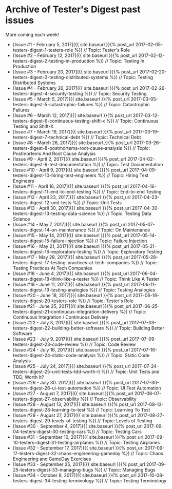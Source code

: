 Archive of Tester's Digest past issues
======================================

More coming each week!

* [Issue #1 - February 5, 2017]({{ site.baseurl }}{% post_url 2017-02-05-testers-digest-1-testers-role %}) // Topic: Tester's Role
* [Issue #2 - February 12, 2017]({{ site.baseurl }}{% post_url 2017-02-12-testers-digest-2-testing-in-production %}) // Topic: Testing In Production
* [Issue #3 - February 20, 2017]({{ site.baseurl }}{% post_url 2017-02-20-testers-digest-3-testing-distributed-systems %}) // Topic: Testing Distributed Systems
* [Issue #4 - February 26, 2017]({{ site.baseurl }}{% post_url 2017-02-26-testers-digest-4-security-testing %}) // Topic: Security Testing
* [Issue #5 - March 5, 2017]({{ site.baseurl }}{% post_url 2017-03-05-testers-digest-5-catastrophic-failures %}) // Topic: Catastrophic Failures
* [Issue #6 - March 12, 2017]({{ site.baseurl }}{% post_url 2017-03-12-testers-digest-6-continuous-testing-shift-x %}) // Topic: Continuous Testing and Shift-X
* [Issue #7 - March 19, 2017]({{ site.baseurl }}{% post_url 2017-03-19-testers-digest-7-technical-debt %}) // Topic: Technical Debt
* [Issue #8 - March 26, 2017]({{ site.baseurl }}{% post_url 2017-03-26-testers-digest-8-postmortems-root-cause-analysis %}) // Topic: Postmortems And Root Cause Analysis
* [Issue #9 - April 2, 2017]({{ site.baseurl }}{% post_url 2017-04-02-testers-digest-9-test-documentation %}) // Topic: Test Documentation
* [Issue #10 - April 9, 2017]({{ site.baseurl }}{% post_url 2017-04-09-testers-digest-10-hiring-test-engineers %}) // Topic: Hiring Test Engineers
* [Issue #11 - April 16, 2017]({{ site.baseurl }}{% post_url 2017-04-16-testers-digest-11-end-to-end-testing %}) // Topic: End-to-end Testing
* [Issue #12 - April 23, 2017]({{ site.baseurl }}{% post_url 2017-04-23-testers-digest-12-unit-tests %}) // Topic: Unit Tests
* [Issue #13 - April 30, 2017]({{ site.baseurl }}{% post_url 2017-04-30-testers-digest-13-testing-data-science %}) // Topic: Testing Data Science
* [Issue #14 - May 7, 2017]({{ site.baseurl }}{% post_url 2017-05-07-testers-digest-14-on-maintenance %}) // Topic: On Maintenance
* [Issue #15 - May 14, 2017]({{ site.baseurl }}{% post_url 2017-05-14-testers-digest-15-failure-injection %}) // Topic: Failure Injection
* [Issue #16 - May 21, 2017]({{ site.baseurl }}{% post_url 2017-05-21-testers-digest-16-exploratory-testing %}) // Topic: Exploratory Testing
* [Issue #17 - May 28, 2017]({{ site.baseurl }}{% post_url 2017-05-28-testers-digest-17-testing-practices-at-tech-companies %}) // Topic: Testing Practices At Tech Companies
* [Issue #18 - June 4, 2017]({{ site.baseurl }}{% post_url 2017-06-04-testers-digest-18-think-like-a-tester %}) // Topic: Think Like A Tester
* [Issue #19 - June 11, 2017]({{ site.baseurl }}{% post_url 2017-06-11-testers-digest-19-testing-analogies %}) // Topic: Testing Analogies
* [Issue #20 - June 18, 2017]({{ site.baseurl }}{% post_url 2017-06-18-testers-digest-20-testers-role %}) // Topic: Tester's Role
* [Issue #21 - June 25, 2017]({{ site.baseurl }}{% post_url 2017-06-25-testers-digest-21-continuous-integration-delivery %}) // Topic: Continuous Integration / Continuous Delivery
* [Issue #22 - July 3, 2017]({{ site.baseurl }}{% post_url 2017-07-03-testers-digest-22-building-better-software %}) // Topic: Building Better Software
* [Issue #23 - July 9, 2017]({{ site.baseurl }}{% post_url 2017-07-09-testers-digest-23-code-review %}) // Topic: Code Review
* [Issue #24 - July 16, 2017]({{ site.baseurl }}{% post_url 2017-07-16-testers-digest-24-static-code-analysis %}) // Topic: Static Code Analysis
* [Issue #25 - July 24, 2017]({{ site.baseurl }}{% post_url 2017-07-24-testers-digest-25-unit-tests-tdd-worth-it %}) // Topic: Unit Tests and TDD, Worth It?
* [Issue #26 - July 30. 2017]({{ site.baseurl }}{% post_url 2017-07-30-testers-digest-26-ui-test-automation %}) // Topic: UI Test Automation
* [Issue #27 - August 7, 2017]({{ site.baseurl }}{% post_url 2017-08-07-testers-digest-27-observability %}) // Topic: Observability
* [Issue #28 - August 13, 2017]({{ site.baseurl }}{% post_url 2017-08-13-testers-digest-28-learning-to-test %}) // Topic: Learning To Test
* [Issue #29 - August 27, 2017]({{ site.baseurl }}{% post_url 2017-08-27-testers-digest-29-levels-of-testing %}) // Topic: Levels of Testing
* [Issue #30 - September 4, 2017]({{ site.baseurl }}{% post_url 2017-09-04-testers-digest-30-testing-cars %}) // Topic: Testing Cars
* [Issue #31 - September 10, 2017]({{ site.baseurl }}{% post_url 2017-09-10-testers-digest-31-testing-airplanes %}) // Topic: Testing Airplanes
* [Issue #32 - September 17, 2017]({{ site.baseurl }}{% post_url 2017-09-17-testers-digest-32-chaos-engineering-gameday %}) // Topic: Chaos Engineering and GameDay Exercises
* [Issue #33 - September 25, 2017]({{ site.baseurl }}{% post_url 2017-09-25-testers-digest-33-managing-bugs %}) // Topic: Managing Bugs
* [Issue #34 - October 8, 2017]({{ site.baseurl }}{% post_url 2017-10-08-testers-digest-34-testing-terminology %}) // Topic: Testing Terminology
